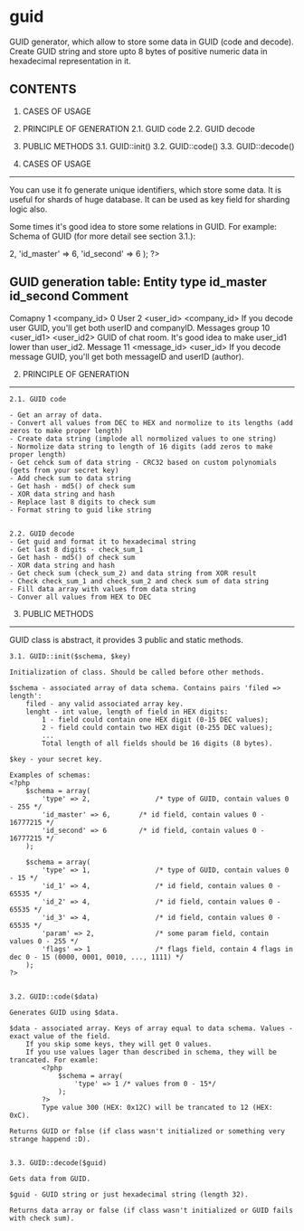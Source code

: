 # guid
GUID generator, which allow to store some data in GUID (code and decode).
Create GUID string and store upto 8 bytes of positive numeric data in hexadecimal representation in it.


CONTENTS
--------

1. CASES OF USAGE
2. PRINCIPLE OF GENERATION
	2.1. GUID code
	2.2. GUID decode
3. PUBLIC METHODS
	3.1. GUID::init()
	3.2. GUID::code()
	3.3. GUID::decode()


1. CASES OF USAGE
-----------------

You can use it fo generate unique identifiers, which store some data.
It is useful for shards of huge database. It can be used as key field for sharding logic also.

Some times it's good idea to store some relations in GUID. For example:
Schema of GUID (for more detail see section 3.1.):
<?php
	$schema = array(
		'type' => 2,
		'id_master' => 6,
		'id_second' => 6
	);
?>
GUID generation table:
Entity					type		id_master			id_second					Comment
----------------------------------------------------------------------------------------------------------------------------------
Comapny					1				<company_id>	0
User						2				<user_id>			<company_id>			If you decode user GUID, you'll get both userID and companyID.
Messages group	10			<user_id1>		<user_id2>				GUID of chat room. It's good idea to make user_id1 lower than user_id2.
Message					11			<message_id>	<user_id>					If you decode message GUID, you'll get both messageID and userID (author).


2. PRINCIPLE OF GENERATION
--------------------------

	2.1. GUID code
	
	- Get an array of data.
	- Convert all values from DEC to HEX and normolize to its lengths (add zeros to make proper length)
	- Create data string (implode all normolized values to one string)
	- Normolize data string to length of 16 digits (add zeros to make proper length)
	- Get cehck sum of data string - CRC32 based on custom polynomials (gets from your secret key)
	- Add check sum to data string
	- Get hash - md5() of check sum
	- XOR data string and hash
	- Replace last 8 digits to check sum
	- Format string to guid like string
	
	
	2.2. GUID decode
	- Get guid and format it to hexadecimal string
	- Get last 8 digits - check_sum_1
	- Get hash - md5() of check sum
	- XOR data string and hash
	- Get check sum (check_sum_2) and data string from XOR result
	- Check check_sum_1 and check_sum_2 and check sum of data string
	- Fill data array with values from data string
	- Conver all values from HEX to DEC


3. PUBLIC METHODS
-----------------

GUID class is abstract, it provides 3 public and static methods.

	3.1. GUID::init($schema, $key)

	Initialization of class. Should be called before other methods.

	$schema - associated array of data schema. Contains pairs 'filed => length':
		filed - any valid associated array key.
		lenght - int value, length of field in HEX digits:
			1 - field could contain one HEX digit (0-15 DEC values);
			2 - field could contain two HEX digit (0-255 DEC values);
			...
			Total length of all fields should be 16 digits (8 bytes).

	$key - your secret key.

	Examples of schemas:
	<?php
		$schema = array(
			'type' => 2,				/* type of GUID, contain values 0 - 255 */
			'id_master' => 6,		/* id field, contain values 0 - 16777215 */
			'id_second' => 6		/* id field, contain values 0 - 16777215 */
		);
		
		$schema = array(
			'type' => 1,				/* type of GUID, contain values 0 - 15 */
			'id_1' => 4,				/* id field, contain values 0 - 65535 */
			'id_2' => 4,				/* id field, contain values 0 - 65535 */
			'id_3' => 4,				/* id field, contain values 0 - 65535 */
			'param' => 2,				/* some param field, contain values 0 - 255 */
			'flags' => 1				/* flags field, contain 4 flags in dec 0 - 15 (0000, 0001, 0010, ..., 1111) */
		);
	?>

	
	3.2. GUID::code($data)

	Generates GUID using $data.

	$data - associated array. Keys of array equal to data schema. Values - exact value of the field.
		If you skip some keys, they will get 0 values.
		If you use values lager than described in schema, they will be trancated. For examle:
			<?php
				$schema = array(
					'type' => 1 /* values from 0 - 15*/
				);
			?>
			Type value 300 (HEX: 0x12C) will be trancated to 12 (HEX: 0xC).

	Returns GUID or false (if class wasn't initialized or something very strange happend :D).

	
	3.3. GUID::decode($guid)
	
	Gets data from GUID.
	
	$guid - GUID string or just hexadecimal string (length 32).

	Returns data array or false (if class wasn't initialized or GUID fails with check sum).

